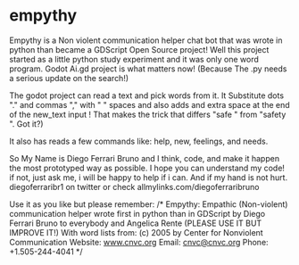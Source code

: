 # empythy
Empythy is a Non violent communication helper chat bot that was wrote in python than became a GDScript Open Source project!
Well this project started as a little python study experiment and it was only one word program.
Godot Ai.gd project is what matters now! (Because The .py needs a serious update on the search!) 

The godot project can read a text and pick words from it. It Substitute dots "." and commas "," with " " spaces 
and also adds and extra space at the end of the new_text input ! 
That makes the trick that differs "safe " from "safety ". Got it?)

It also has reads a few commands like: help, new, feelings, and needs.

So My Name is Diego Ferrari Bruno and I think, code, and make it happen the most prototyped way as possible.
I hope you can understand my code! if not, just ask me, i will be happy to help if i can. And if my hand is not hurt.
diegoferraribr1 on twitter or check
allmylinks.com/diegoferraribruno

Use it as you like but please remember:
/*
Empythy: Empathic (Non-violent) communication helper wrote first in python than in GDScript
by Diego Ferrari Bruno to everybody and Angelica Rente
(PLEASE USE IT BUT IMPROVE IT!)
With word lists from:
(c) 2005 by Center for Nonviolent Communication
Website: www.cnvc.org Email: cnvc@cnvc.org
Phone: +1.505-244-4041
*/
